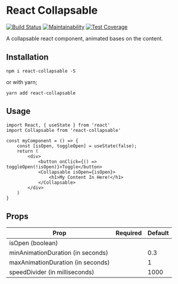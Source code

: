 # React Collapsable

[![Build Status](https://travis-ci.com/dahliacreative/react-collapsable.svg?branch=master)](https://travis-ci.com/dahliacreative/react-collapsable)
[![Maintainability](https://api.codeclimate.com/v1/badges/299653f46371c688a3ab/maintainability)](https://codeclimate.com/github/dahliacreative/react-collapsable/maintainability)
[![Test Coverage](https://api.codeclimate.com/v1/badges/299653f46371c688a3ab/test_coverage)](https://codeclimate.com/github/dahliacreative/react-collapsable/test_coverage)

A collapsable react component, animated bases on the content.

## Installation

```
npm i react-collapsable -S
```

or with yarn;

```
yarn add react-collapsable
```

## Usage

```
import React, { useState } from 'react'
import Collapsable from 'react-collapsable'

const myComponent = () => {
    const [isOpen, toggleOpen] = useState(false);
    return (
        <div>
            <button onClick={() => toggleOpen(!isOpen)}>Toggle</button>
            <Collapsable isOpen={isOpen}>
                <h1>My Content In Here!</h1>
            </Collapsable>
        </div>
    )
}
```

## Props

| Prop                              | Required | Default |
| --------------------------------- | -------- | ------- |
| isOpen (boolean)                  |          |         |
| minAnimationDuration (in seconds) |          | 0.3     |
| maxAnimationDuration (in seconds) |          | 1       |
| speedDivider (in milliseconds)    |          | 1000    |
